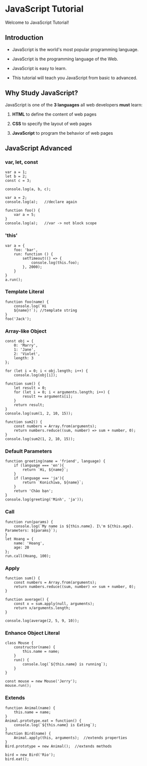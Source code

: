 # JavaScript Tutorial
Welcome to JavaScript Tutorial!
## Introduction
- JavaScript is the world's most popular programming language.

- JavaScript is the programming language of the Web.

- JavaScript is easy to learn.

- This tutorial will teach you JavaScript from basic to advanced.
## Why Study JavaScript?
JavaScript is one of the **3 languages** all web developers **must** learn:

   1. **HTML** to define the content of web pages

   2. **CSS** to specify the layout of web pages

   3. **JavaScript** to program the behavior of web pages
## JavaScript Advanced
### var, let, const
```
var a = 1;
let b = 2;
const c = 3;

console.log(a, b, c);

var a = 2;
console.log(a);   //declare again

function foo() {
    var a = 5;
}
console.log(a);   //var -> not block scope
```
### 'this'
```
var a = {
    foo: 'bar',
    run: function () {
        setTimeout(() => {
            console.log(this.foo);
        }, 2000);
    }
}
a.run();
```
### Template Literal
```
function foo(name) {
    console.log(`Hi 
    ${name}!`); //template string
}
foo('Jack');
```
### Array-like Object
```
const obj = {
    0: 'Marry',
    1: 'Jane',
    2: 'Violet',
    length: 3
};

for (let i = 0; i < obj.length; i++) {
    console.log(obj[i]);

function sum() {
    let result = 0;
    for (let i = 0; i < arguments.length; i++) {
        result += arguments[i];
    }
    return result;
}
console.log(sum(1, 2, 10, 15));

function sum2() {
    const numbers = Array.from(arguments);
    return numbers.reduce((sum, number) => sum + number, 0);
}
console.log(sum2(1, 2, 10, 15));
```
### Default Parameters
```
function greeting(name = 'friend', language) {
    if (language === 'en'){
        return `Hi, ${name}`;
    }
    if (language === 'ja'){
        return `Konichiwa, ${name}`;
    }
    return 'Chào bạn';
}
console.log(greeting('Minh', 'ja'));
```
### Call
```
function run(params) {
    console.log(`My name is ${this.name}. I\'m ${this.age}. Parameters: ${params}`);
}
let Hoang = {
    name: 'Hoang',
    age: 20
};
run.call(Hoang, 100);
```
### Apply
```
function sum() {
    const numbers = Array.from(arguments);
    return numbers.reduce((sum, number) => sum + number, 0);
}

function average() {
    const x = sum.apply(null, arguments);
    return x/arguments.length;
}

console.log(average(2, 5, 9, 10));
```
### Enhance Object Literal
```
class Mouse {
    constructor(name) {
        this.name = name;
    }
    run() {
        console.log(`${this.name} is running`);
    }
}

const mouse = new Mouse('Jerry');
mouse.run();
```
### Extends
```
function Animal(name) {
    this.name = name;
}
Animal.prototype.eat = function() {
    console.log(`${this.name} is Eating`);
}
function Bird(name) {
    Animal.apply(this, arguments);  //extends properties
}
Bird.prototype = new Animal();  //extends methods

bird = new Bird('Rio');
bird.eat();
```
